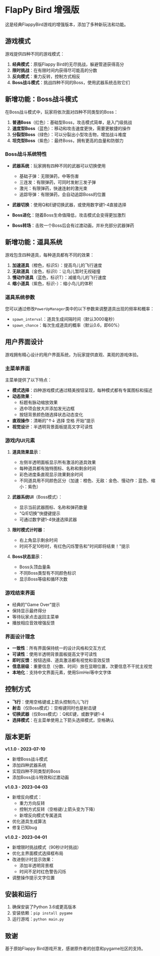 # FlapPy Bird 增强版

这是经典FlappyBird游戏的增强版本，添加了多种新玩法和功能。

## 游戏模式

游戏提供四种不同的游戏模式：

1. **经典模式**：原版Flappy Bird的无尽挑战，躲避管道获得高分
2. **限时挑战**：在有限时间内获得尽可能高的分数
3. **反向模式**：重力反转，控制方式相反
4. **Boss战斗模式**：挑战四种不同的Boss，使用武器系统击败它们

## 新增功能：Boss战斗模式

在Boss战斗模式中，玩家将依次面对四种不同类型的Boss：

1. **普通Boss**（红色）：基础型Boss，攻击模式简单，是入门级挑战
2. **速度型Boss**（蓝色）：移动和攻击速度更快，需要更敏捷的操作
3. **分裂型Boss**（绿色）：可以分裂出小型攻击物，增加战斗难度
4. **坦克型Boss**（紫色）：最终Boss，拥有更高的血量和防御力

### Boss战斗系统特性

- **武器系统**：玩家拥有四种不同的武器可以切换使用
  - 基础子弹：无限弹药，中等伤害
  - 三连发：有限弹药，可同时发射三发子弹
  - 激光：有限弹药，快速连射的激光束
  - 追踪导弹：有限弹药，会自动追踪Boss的位置

- **武器切换**：使用Q和E键切换武器，或使用数字键1-4直接选择

- **Boss进化**：随着Boss生命值降低，攻击模式会变得更加激烈

- **Boss转场**：击败一个Boss后会有过渡动画，并补充部分武器弹药

## 新增功能：道具系统

游戏包含四种道具，每种道具都有不同的效果：

1. **加速道具**（橙色，标识S）：提高鸟儿的飞行速度
2. **无敌道具**（金色，标识I）：让鸟儿暂时无视碰撞
3. **慢动作道具**（蓝色，标识T）：减缓鸟儿的飞行速度
4. **缩小道具**（紫色，标识-）：缩小鸟儿的体积

### 道具系统参数

您可以通过修改`PowerUpManager`类中的以下参数来调整道具出现的频率和概率：

- `spawn_interval`：道具生成间隔时间（默认3000毫秒）
- `spawn_chance`：每次生成道具的概率（默认0.6，即60%）

## 用户界面设计

游戏拥有精心设计的用户界面系统，为玩家提供直观、美观的游戏体验。

### 主菜单界面

主菜单提供了以下特点：
- **模式选择**：四种游戏模式通过精美按钮呈现，每种模式都有专属图标和描述
- **动态效果**：
  - 标题有脉动缩放效果
  - 选中项会放大并添加发光边框
  - 按钮背景颜色随选择状态动态变化
- **直观操作**：清晰的"↑↓ 选择 空格 开始"提示
- **视觉设计**：半透明背景面板提高文字可读性

### 游戏内UI元素

1. **道具效果显示**：
   - 左侧半透明面板显示所有激活的道具效果
   - 每种道具都有独特图标、名称和剩余时间
   - 彩色进度条直观显示效果剩余时间
   - 不同道具用不同颜色区分（加速：橙色、无敌：金色、慢动作：蓝色、缩小：紫色）

2. **武器系统UI**（Boss模式）：
   - 显示当前武器图标、名称和弹药数量
   - "Q/E切换"快捷键提示
   - 可通过数字键1-4快速选择武器

3. **限时模式计时器**：
   - 右上角显示剩余时间
   - 时间不足10秒时，有红色闪烁警告和"时间即将结束！"提示

4. **Boss状态显示**：
   - Boss头顶血量条
   - 不同Boss类型有不同颜色标识
   - 显示Boss等级和循环次数

### 游戏结束界面

- 经典的"Game Over"提示
- 保持显示最终得分
- 等待玩家点击返回主菜单
- 播放相应音效增强反馈

### 界面设计理念

- **一致性**：所有界面保持统一的设计风格和交互方式
- **可读性**：使用半透明背景面板提高文字可读性
- **即时反馈**：按钮选择、道具激活都有视觉和音效反馈
- **信息层级**：重要信息（分数、时间）放在显眼位置，次要信息不干扰主视觉
- **本地化**：支持中文界面元素，使用SimHei等中文字体

## 控制方式

- **飞行**：使用空格键或上箭头控制鸟儿飞行
- **射击**（仅Boss模式）：空格键同时也是射击键
- **切换武器**（仅Boss模式）：Q和E键，或数字键1-4
- **选择模式**：在主菜单使用上下箭头选择模式，空格确认

## 版本更新

**v1.1.0 - 2023-07-10**
- 新增Boss战斗模式
- 添加四种武器系统
- 实现四种不同类型的Boss
- 添加Boss战斗特效和过渡动画

**v1.0.3 - 2023-04-03**
- 新增反向模式：
  - 重力方向反转
  - 控制方式反转（空格键/上箭头变为下降）
  - 新增反向模式专属道具
- 优化道具生成算法
- 修复已知bug

**v1.0.2 - 2023-04-01**
- 新增限时挑战模式（90秒计时挑战）
- 优化主界面模式选择框布局
- 改进倒计时显示效果：
  - 添加半透明背景框
  - 时间不足时红色警告闪烁
- 调整操作提示文字位置

## 安装和运行

1. 确保安装了Python 3.6或更高版本
2. 安装依赖：`pip install pygame`
3. 运行游戏：`python main.py`

## 致谢

基于原始Flappy Bird游戏开发，感谢原作者的创意和pygame社区的支持。

